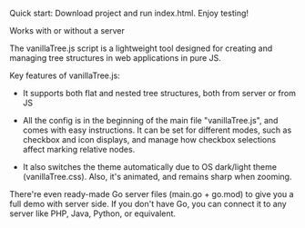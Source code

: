 Quick start: Download project and run index.html. Enjoy testing!


Works with or without a server

The vanillaTree.js script is a lightweight tool designed for creating and managing tree structures in web applications in pure JS. 

Key features of vanillaTree.js:

- It supports both flat and nested tree structures, both from server or from JS
  
- All the config is in the beginning of the main file "vanillaTree.js", and comes with easy instructions. It can be set for different modes, such as checkbox and icon displays, and manage how checkbox selections affect marking relative nodes.
  
- It also switches the theme automatically due to OS dark/light theme (vanillaTree.css). Also, it's animated, and remains sharp when zooming.

There're even ready-made Go server files (main.go + go.mod) to give you a full demo with server side. If you don't have Go, you can connect it to any server like PHP, Java, Python, or equivalent.
